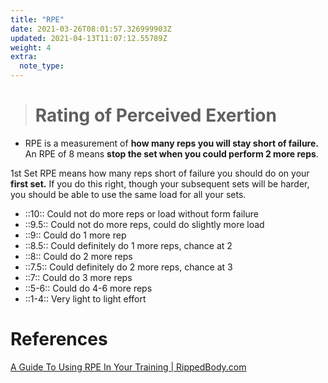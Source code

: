 ```yaml
---
title: "RPE"
date: 2021-03-26T08:01:57.326999903Z
updated: 2021-04-13T11:07:12.55789Z
weight: 4
extra:
  note_type:  
---
```


> # Rating of Perceived Exertion

- RPE is a measurement of **how many reps you will stay short of failure.** An RPE of 8 means **stop the set when you could perform 2 more reps**.

1st Set RPE means how many reps short of failure you should do on your **first set.**  If you do this right, though your subsequent sets will be harder, you should be able to use the same load for all your sets.
   - ::10::  Could not do more reps or load without form failure
   - ::9.5:: Could not do more reps, could do slightly more load
   - ::9::   Could do 1 more rep
   - ::8.5:: Could definitely do 1 more reps, chance at 2
   - ::8::   Could do 2 more reps
   - ::7.5:: Could definitely do 2 more reps, chance at 3
   - ::7::   Could do 3 more reps
   - ::5-6:: Could do 4-6 more reps
   - ::1-4:: Very light to light effort

# References

[A Guide To Using RPE In Your Training | RippedBody.com](https://rippedbody.com/rpe/)

